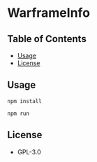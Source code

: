 # WarframeInfo

## Table of Contents
* [Usage](#usage)
* [License](#license)

## Usage
`npm install`

`npm run`

## License
* GPL-3.0